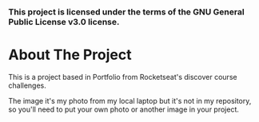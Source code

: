 ### This project is licensed under the terms of the GNU General Public License v3.0 license.

# About The Project
This is a project based in Portfolio from Rocketseat's discover course challenges.

The image it's my photo from my local laptop but it's not in my repository, so you'll need to put your own photo or another image in your project.